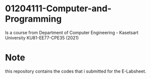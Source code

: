 # 01204111-Computer-and-Programming
Is a course from Department of Computer Engineering - Kasetsart University
KU81-EE77-CPE35 (2021) 

# Note 
this repository contains the codes that i submitted for the E-Labsheet.
